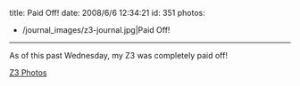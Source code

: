title: Paid Off!
date: 2008/6/6 12:34:21
id: 351
photos:
- /journal_images/z3-journal.jpg|Paid Off!
---
As of this past Wednesday, my Z3 was completely paid off!

[Z3 Photos](PhotoAlbum.aspx?ID=Z3)
